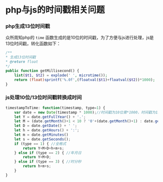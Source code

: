 # php与js的时间戳相关问题

<!--more-->

### php生成13位时间戳

众所周知php的 `time` 函数生成的是10位的时间戳，为了方便与js进行处理，js是13位时间戳，转化函数如下：

```php
/**
* 生成13位时间戳
* @return float
*/
public function getMillisecond() {
	list($t1, $t2) = explode(' ', microtime());
	return (float)sprintf('%.0f',(floatval($t1)+floatval($t2))*1000);
}
```

### js处理10位/13位时间戳转换成时间

```javascript
timestampToTime: function(timestamp, type=1) {
	var date = new Date(timestamp * 1000);//时间戳为10位需*1000，时间戳为13位的话不需乘1000
	let Y = date.getFullYear() + '.';
	let M = (date.getMonth()+1 < 10 ? '0'+(date.getMonth()+1) : date.getMonth()+1) + '.';
	let D = date.getDate() + ' ';
	let h = date.getHours() + ':';
	let m = date.getMinutes()
	let s = date.getSeconds();
	if (type == 1) { //全格式
		return Y+M+D+h+m+s;
	} else if (type == 2) { //年月日
		return Y+M+D;
	} else if (type == 3) { //时分秒
		return h+m+s;
	}
}
```
